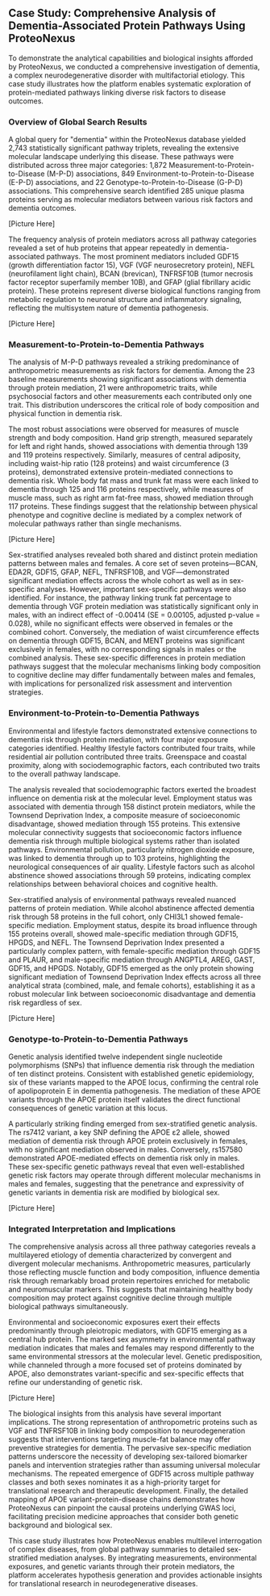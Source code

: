 
## Case Study: Comprehensive Analysis of Dementia-Associated Protein Pathways Using ProteoNexus

To demonstrate the analytical capabilities and biological insights afforded by ProteoNexus, we conducted a comprehensive investigation of dementia, a complex neurodegenerative disorder with multifactorial etiology. This case study illustrates how the platform enables systematic exploration of protein-mediated pathways linking diverse risk factors to disease outcomes.

### Overview of Global Search Results

A global query for "dementia" within the ProteoNexus database yielded 2,743 statistically significant pathway triplets, revealing the extensive molecular landscape underlying this disease. These pathways were distributed across three major categories: 1,872 Measurement-to-Protein-to-Disease (M-P-D) associations, 849 Environment-to-Protein-to-Disease (E-P-D) associations, and 22 Genotype-to-Protein-to-Disease (G-P-D) associations. This comprehensive search identified 285 unique plasma proteins serving as molecular mediators between various risk factors and dementia outcomes.

[Picture Here]

The frequency analysis of protein mediators across all pathway categories revealed a set of hub proteins that appear repeatedly in dementia-associated pathways. The most prominent mediators included GDF15 (growth differentiation factor 15), VGF (VGF neurosecretory protein), NEFL (neurofilament light chain), BCAN (brevican), TNFRSF10B (tumor necrosis factor receptor superfamily member 10B), and GFAP (glial fibrillary acidic protein). These proteins represent diverse biological functions ranging from metabolic regulation to neuronal structure and inflammatory signaling, reflecting the multisystem nature of dementia pathogenesis.

[Picture Here]

### Measurement-to-Protein-to-Dementia Pathways

The analysis of M-P-D pathways revealed a striking predominance of anthropometric measurements as risk factors for dementia. Among the 23 baseline measurements showing significant associations with dementia through protein mediation, 21 were anthropometric traits, while psychosocial factors and other measurements each contributed only one trait. This distribution underscores the critical role of body composition and physical function in dementia risk.

The most robust associations were observed for measures of muscle strength and body composition. Hand grip strength, measured separately for left and right hands, showed associations with dementia through 139 and 119 proteins respectively. Similarly, measures of central adiposity, including waist-hip ratio (128 proteins) and waist circumference (3 proteins), demonstrated extensive protein-mediated connections to dementia risk. Whole body fat mass and trunk fat mass were each linked to dementia through 125 and 116 proteins respectively, while measures of muscle mass, such as right arm fat-free mass, showed mediation through 117 proteins. These findings suggest that the relationship between physical phenotype and cognitive decline is mediated by a complex network of molecular pathways rather than single mechanisms.

[Picture Here]

Sex-stratified analyses revealed both shared and distinct protein mediation patterns between males and females. A core set of seven proteins—BCAN, EDA2R, GDF15, GFAP, NEFL, TNFRSF10B, and VGF—demonstrated significant mediation effects across the whole cohort as well as in sex-specific analyses. However, important sex-specific pathways were also identified. For instance, the pathway linking trunk fat percentage to dementia through VGF protein mediation was statistically significant only in males, with an indirect effect of -0.00414 (SE = 0.00105, adjusted p-value = 0.028), while no significant effects were observed in females or the combined cohort. Conversely, the mediation of waist circumference effects on dementia through GDF15, BCAN, and MENT proteins was significant exclusively in females, with no corresponding signals in males or the combined analysis. These sex-specific differences in protein mediation pathways suggest that the molecular mechanisms linking body composition to cognitive decline may differ fundamentally between males and females, with implications for personalized risk assessment and intervention strategies.

### Environment-to-Protein-to-Dementia Pathways

Environmental and lifestyle factors demonstrated extensive connections to dementia risk through protein mediation, with four major exposure categories identified. Healthy lifestyle factors contributed four traits, while residential air pollution contributed three traits. Greenspace and coastal proximity, along with sociodemographic factors, each contributed two traits to the overall pathway landscape.

The analysis revealed that sociodemographic factors exerted the broadest influence on dementia risk at the molecular level. Employment status was associated with dementia through 158 distinct protein mediators, while the Townsend Deprivation Index, a composite measure of socioeconomic disadvantage, showed mediation through 155 proteins. This extensive molecular connectivity suggests that socioeconomic factors influence dementia risk through multiple biological systems rather than isolated pathways. Environmental pollution, particularly nitrogen dioxide exposure, was linked to dementia through up to 103 proteins, highlighting the neurological consequences of air quality. Lifestyle factors such as alcohol abstinence showed associations through 59 proteins, indicating complex relationships between behavioral choices and cognitive health.

Sex-stratified analysis of environmental pathways revealed nuanced patterns of protein mediation. While alcohol abstinence affected dementia risk through 58 proteins in the full cohort, only CHI3L1 showed female-specific mediation. Employment status, despite its broad influence through 155 proteins overall, showed male-specific mediation through GDF15, HPGDS, and NEFL. The Townsend Deprivation Index presented a particularly complex pattern, with female-specific mediation through GDF15 and PLAUR, and male-specific mediation through ANGPTL4, AREG, GAST, GDF15, and HPGDS. Notably, GDF15 emerged as the only protein showing significant mediation of Townsend Deprivation Index effects across all three analytical strata (combined, male, and female cohorts), establishing it as a robust molecular link between socioeconomic disadvantage and dementia risk regardless of sex.

[Picture Here]

### Genotype-to-Protein-to-Dementia Pathways

Genetic analysis identified twelve independent single nucleotide polymorphisms (SNPs) that influence dementia risk through the mediation of ten distinct proteins. Consistent with established genetic epidemiology, six of these variants mapped to the APOE locus, confirming the central role of apolipoprotein E in dementia pathogenesis. The mediation of these APOE variants through the APOE protein itself validates the direct functional consequences of genetic variation at this locus.

A particularly striking finding emerged from sex-stratified genetic analysis. The rs7412 variant, a key SNP defining the APOE ε2 allele, showed mediation of dementia risk through APOE protein exclusively in females, with no significant mediation observed in males. Conversely, rs157580 demonstrated APOE-mediated effects on dementia risk only in males. These sex-specific genetic pathways reveal that even well-established genetic risk factors may operate through different molecular mechanisms in males and females, suggesting that the penetrance and expressivity of genetic variants in dementia risk are modified by biological sex.

[Picture Here]

### Integrated Interpretation and Implications

The comprehensive analysis across all three pathway categories reveals a multilayered etiology of dementia characterized by convergent and divergent molecular mechanisms. Anthropometric measures, particularly those reflecting muscle function and body composition, influence dementia risk through remarkably broad protein repertoires enriched for metabolic and neuromuscular markers. This suggests that maintaining healthy body composition may protect against cognitive decline through multiple biological pathways simultaneously.

Environmental and socioeconomic exposures exert their effects predominantly through pleiotropic mediators, with GDF15 emerging as a central hub protein. The marked sex asymmetry in environmental pathway mediation indicates that males and females may respond differently to the same environmental stressors at the molecular level. Genetic predisposition, while channeled through a more focused set of proteins dominated by APOE, also demonstrates variant-specific and sex-specific effects that refine our understanding of genetic risk.

[Picture Here]

The biological insights from this analysis have several important implications. The strong representation of anthropometric proteins such as VGF and TNFRSF10B in linking body composition to neurodegeneration suggests that interventions targeting muscle-fat balance may offer preventive strategies for dementia. The pervasive sex-specific mediation patterns underscore the necessity of developing sex-tailored biomarker panels and intervention strategies rather than assuming universal molecular mechanisms. The repeated emergence of GDF15 across multiple pathway classes and both sexes nominates it as a high-priority target for translational research and therapeutic development. Finally, the detailed mapping of APOE variant-protein-disease chains demonstrates how ProteoNexus can pinpoint the causal proteins underlying GWAS loci, facilitating precision medicine approaches that consider both genetic background and biological sex.

This case study illustrates how ProteoNexus enables multilevel interrogation of complex diseases, from global pathway summaries to detailed sex-stratified mediation analyses. By integrating measurements, environmental exposures, and genetic variants through their protein mediators, the platform accelerates hypothesis generation and provides actionable insights for translational research in neurodegenerative diseases.